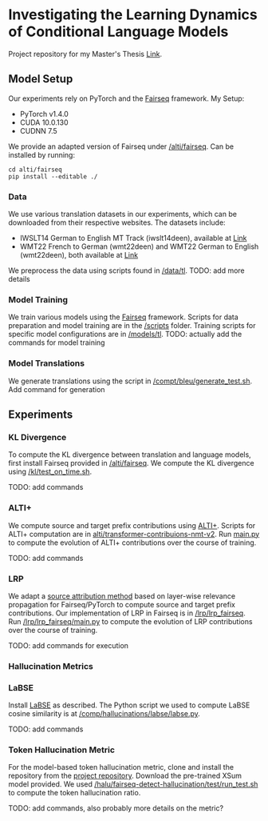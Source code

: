 # Investigating the Learning Dynamics of Conditional Language Models

Project repository for my Master's Thesis [Link](https://www.research-collection.ethz.ch/handle/20.500.11850/697969).

## Model Setup

Our experiments rely on PyTorch and the [Fairseq](https://github.com/facebookresearch/fairseq) framework. 
My Setup:
- PyTorch v1.4.0
- CUDA 10.0.130
- CUDNN 7.5

We provide an adapted version of Fairseq under [/alti/fairseq](/alti/fairseq).
Can be installed by running:

``` 
cd alti/fairseq
pip install --editable ./
```

### Data

We use various translation datasets in our experiments, which can be downloaded from their respective websites. The datasets include:

- IWSLT14 German to English MT Track (iwslt14deen), available at [Link](https://wit3.fbk.eu/2014-01)
- WMT22 French to German (wmt22deen) and WMT22 German to English (wmt22deen), both available at [Link](https://www.statmt.org/wmt22/translation-task.html)

We preprocess the data using scripts found in [/data/tl](/data/tl). TODO: add more details

### Model Training

We train various models using the [Fairseq](https://github.com/facebookresearch/fairseq) framework. Scripts for data preparation and model training are in the [/scripts](/scripts) folder. Training scripts for specific model configurations are in [/models/tl](/models/tl).
TODO: actually add the commands for model training

### Model Translations

We generate translations using the script in [/compt/bleu/generate_test.sh](/compt/bleu/generate_test.sh).
Add command for generation

## Experiments

### KL Divergence

To compute the KL divergence between translation and language models, first install Fairseq provided in [/alti/fairseq](/alti/fairseq). We compute the KL divergence using [/kl/test_on_time.sh](/kl/test_on_time.sh).

TODO: add commands

### ALTI+

We compute source and target prefix contributions using [ALTI+](https://github.com/mt-upc/transformer-contributions-nmt). Scripts for ALTI+ computation are in [alti/transformer-contribuions-nmt-v2](/alti/transformer-contribuions-nmt-v2). Run [main.py](/alti/transformer-contribuions-nmt-v2/main.py) to compute the evolution of ALTI+ contributions over the course of training.

TODO: add commands

### LRP

We adapt a [source attribution method](https://github.com/lena-voita/the-story-of-heads) based on layer-wise relevance propagation for Fairseq/PyTorch to compute source and target prefix contributions. Our implementation of LRP in Fairseq is in [/lrp/lrp_fairseq](/lrp/lrp_fairseq). Run [/lrp/lrp_fairseq/main.py](/lrp/lrp_fairseq/main.py) to compute the evolution of LRP contributions over the course of training.

TODO: add commands for execution

### Hallucination Metrics

### LaBSE

Install [LaBSE](https://huggingface.co/sentence-transformers/LaBSE) as described. The Python script we used to compute LaBSE cosine similarity is at [/comp/hallucinations/labse/labse.py](/comp/hallucinations/labse/labse.py).

TODO: add commands

### Token Hallucination Metric

For the model-based token hallucination metric, clone and install the repository from the [project repository](https://github.com/violet-zct/fairseq-detect-hallucination). Download the pre-trained XSum model provided. We used [/halu/fairseq-detect-hallucination/test/run_test.sh](/halu/fairseq-detect-hallucination/test/run_test.sh) to compute the token hallucination ratio.

TODO: add commands, also probably more details on the metric?
